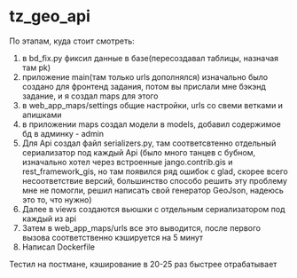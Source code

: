 # tz_geo_api

По этапам, куда стоит смотреть:
1) в bd_fix.py фиксил данные в базе(пересоздавал таблицы, назначая там pk)
2) приложение main(там только urls дополнялся) изначально было создано для фронтенд задания, потом вы прислали мне бэкэнд задание, и я создал maps для этого
3) в web_app_maps/settings общие настройки, urls со свеми ветками и апишками
4) в приложении maps создал модели в models, добавил содержимое бд в админку - admin
5) Для Api создал файл serializers.py, там соответсвтенно отдельный сериализатор под каждый Api (было много танцев с бубном, изначально хотел через встроенные jango.contrib.gis и rest_framework_gis, но там появился ряд ошибок с glad, скорее всего несоответствие версий, большинство способо решить эту проблему мне не помогли, решил написать свой генератор GeoJson, надеюсь это то, что нужно) 
6) Далее в views создаются вьюшки с отдельным сериализатором под каждый из api
7) Затем в web_app_maps/urls все это выводится, после первого вызова соответственно кэшируется на 5 минут
8) Написал Dockerfile

Тестил на постмане, кэширование в 20-25 раз быстрее отрабатывает
